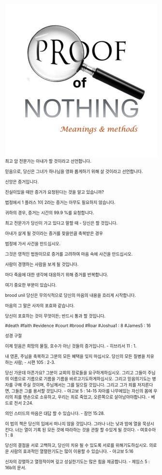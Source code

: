 ![Video cover image](../cover.jpg)
최고 암 전문가는 아내가 할 것이라고 선언합니다.

믿음으로, 당신은 그녀가 하나님을 영화 롭게하기 위해 살 것이라고 선언합니다.

신앙은 증거입니다.

진실이있을 때만 증거가 요청된다는 것을 알고 있습니까?

법정에서 1 플러스 1이 2라는 증거는 아무도 필요하지 않습니다.

귀하의 경우, 증거는 시간의 99.9 %를 요청합니다.

최고 전문가가 당신이 가고 있다고 말할 때 - 당신은 할 것입니다.

아내가 살게 될 것이라는 증거를 찾을만큼 축복받은 경우

법정에 가서 사건을 만드십시오.

그것은 영적인 법원이므로 증거를 고려하여 마음 속에 사건을 만드십시오.

사람이 경쟁하는 사람을 보게 될 것입니다.

마다 죽음에 대한 생각에 대응하기 위해 증거를 반복합니다.

여기 중요한 부분이 있습니다.

brood unil 당신은 무의식적으로 당신의 마음의 내용을 흐리게 시작합니다.

마음의 그 말은 사자의 포효와 같습니다.

당신이 포효하는 것이 무엇이든; 반드시 통과 할 것입니다.


#death #faith #evidence #court #brood #Roar #Joshua1 : 8 #James5 : 16


성경 구절

이제 믿음은 희망의 물질, 호수가 아닌 것들의 증거입니다. - 히브리서 11 : 1.

내 영혼, 주님을 축복하고 그분의 모든 혜택을 잊지 마십시오. 당신의 모든 질병을 치유하는 사람; - 시편 105 : 2-3.

당신 가운데 아픈가요? 그분이 교회의 장로들을 요구하게하십시오. 그리고 그들이 주님의 이름으로 기름으로 기름을 기름을 바르고기도하게하십시오. 그리고 믿음의기도는 병자를 구해 주실 것이며, 주님께서는 그를 일으킬 것입니다. 그리고 그가 죄를 저지른다면, 그들은 그를 용서할 것입니다. - 야고보 5 : 14-15
자아를 나무에있는 자신의 몸에 우리의 죄를 맨손으로 소유하고, 우리는 죄로 죽었고, 오른쪽으로 살아남아야합니다. - 베드로 전서 2:24.

의인 스터드의 마음은 대답 할 수 있습니다. - 잠언 15:28.

이 법의 책은 당신의 입에서 떠나지 않을 것입니다. 그러나 너는 낮과 밤에 열을 묵상시킨다. 너는 열이 기록 된 모든 것에 따라하는 것을 관찰 할 수있게 될 것이다. - 여호수아 1 : 8

당신의 결점을 서로 고백하고, 당신이 치유 될 수 있도록 서로를 위해기도하십시오. 의로운 사람의 효과적인 열렬한기도는 많이 이용할 수 있습니다. - 야고보 5:16

신자의 강렬하고 열정적이며 깊고 성실한기도는 많은 힘을 제공합니다. - 제임스 5 : 16b의 문서.